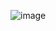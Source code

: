 ![image](https://github.com/rahulkatrap/terraform-project/assets/152742431/c4b2a8ec-80d5-4f56-93a9-8a82f1a27e0b)

